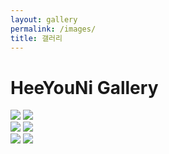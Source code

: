```yaml
---
layout: gallery
permalink: /images/
title: 갤러리
---
```


<h1>HeeYouNi Gallery</h1>
  <div class="container">
    <div class="images">
      <div class="imageFlex1">
        <img src="{{ site.baseurl }}/images/404.jpg">
        <img src="{{ site.baseurl }}/images/galaxy.jpg">
      </div>
    </div>
    <div class="images">
      <div class="imageFlex2">
        <img src="{{ site.baseurl }}/images/404.jpg">
        <img src="{{ site.baseurl }}/images/galaxy.jpg">
      </div>
    </div>
    <div class="images">
      <div class="imageFlex3">
        <img src="{{ site.baseurl }}/images/404.jpg">
        <img src="{{ site.baseurl }}/images/galaxy.jpg">
      </div>
    </div>
</div>
